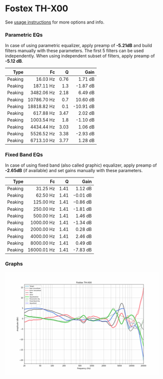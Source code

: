 # Fostex TH-X00
See [usage instructions](https://github.com/jaakkopasanen/AutoEq#usage) for more options and info.

### Parametric EQs
In case of using parametric equalizer, apply preamp of **-5.21dB** and build filters manually
with these parameters. The first 5 filters can be used independently.
When using independent subset of filters, apply preamp of **-5.12 dB**.

| Type    | Fc          |    Q | Gain      |
|--------:|------------:|-----:|----------:|
| Peaking | 16.03 Hz    | 0.76 | 1.71 dB   |
| Peaking | 187.11 Hz   | 1.3  | -1.87 dB  |
| Peaking | 3482.06 Hz  | 2.18 | 6.49 dB   |
| Peaking | 10786.70 Hz | 0.7  | 10.60 dB  |
| Peaking | 18818.82 Hz | 0.1  | -10.91 dB |
| Peaking | 617.88 Hz   | 3.47 | 2.02 dB   |
| Peaking | 1003.54 Hz  | 1.8  | -1.10 dB  |
| Peaking | 4434.44 Hz  | 3.03 | 1.06 dB   |
| Peaking | 5526.52 Hz  | 3.38 | -2.93 dB  |
| Peaking | 6713.10 Hz  | 3.77 | 1.28 dB   |

### Fixed Band EQs
In case of using fixed band (also called graphic) equalizer, apply preamp of **-2.65dB**
(if available) and set gains manually with these parameters.

| Type    | Fc          |    Q | Gain     |
|--------:|------------:|-----:|---------:|
| Peaking | 31.25 Hz    | 1.41 | 1.12 dB  |
| Peaking | 62.50 Hz    | 1.41 | -0.01 dB |
| Peaking | 125.00 Hz   | 1.41 | -0.86 dB |
| Peaking | 250.00 Hz   | 1.41 | -1.81 dB |
| Peaking | 500.00 Hz   | 1.41 | 1.46 dB  |
| Peaking | 1000.00 Hz  | 1.41 | -1.34 dB |
| Peaking | 2000.00 Hz  | 1.41 | 0.28 dB  |
| Peaking | 4000.00 Hz  | 1.41 | 2.46 dB  |
| Peaking | 8000.00 Hz  | 1.41 | 0.49 dB  |
| Peaking | 16000.01 Hz | 1.41 | -7.83 dB |

### Graphs
![](./Fostex%20TH-X00.png)